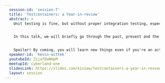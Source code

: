 ```yaml
---
  session-id: 'session-7'
  title: 'Testcontainers: a Year-in-review'
  abstract: >
    Unit testing is fine, but without proper integration testing, especially if you work with external resources like databases and other services, you might not know how your application will actually behave once it has been deployed to the real production environment. Testcontainers is a popular JVM testing library that provides lightweight, throwaway instances of common databases, Selenium web browsers, or anything else that can run in a Docker container.


    In this talk, we will briefly go through the past, present and the future of the library.


    Spoiler! By coming, you will learn new things even if you're an active user of Testcontainers ;)
  speaker-id: 'kevin-wittek'
  youtubeId: ZijafEwNOpM
  meetupId: cyberland-one
  slidesLink: https://slides.com/kiview/testcontainers-a-year-in-review-cyberland2020#/
  layout: session
---
```

